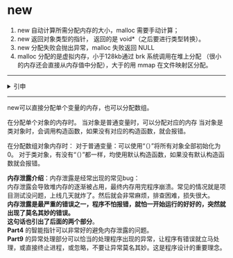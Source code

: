 # new
1. new 自动计算所需分配内存的大小，malloc 需要手动计算；
2. new 返回对象类型的指针， 返回的是 void*（之后要进行类型转换）。
3. new 分配失败会抛出异常，malloc 失败返回 NULL
4. malloc 分配的是虚拟内存，小于128kb通过 brk 系统调用在堆上分配 （很小的内存还会直接从内存值中分配），大于的用 mmap 在文件映射区分配。
---
<details>
  <summary>引申</summary>
  1. malloc 分配的数据不会马上拥有物理内存，因为最开始不会被初始化，未被初始化的全局变量和静态变量会被存储在未初始化数据段（bss段）中，当程序中的变量被初始化后，它们所占用的虚拟内存空间可以通过缺页中断机制映射到物理内存中。<br> 
  2. new在一个通常被称为 free store 的自由存储区(堆区)分配；<br>
  3. 当使用 new 关键字在C++中分配内存时，操作系统会在虚拟内存中为这块内存分配相应的地址空间，但并不保证会立即分配物理内存。实际的物理内存分配可能会延迟到程序首次访问这块内存时才进行（懒加载），这种延迟分配的方式称为虚拟内存的延迟分配策略。这种延迟分配的策略可以提高内存的利用效率，避免不必要的物理内存分配。<br>
  4. delete 需要对象类型的指针， free 是 void* 类型的指针；<br>
  5. （*）free 如何知道该释放多大的空间？malloc分配空间是会多分配16个字节，返回的是16个字节之后的内存的首地址，free 的时候会左偏移16个字节，这些字节存储的是这个内存块的描述信息，其中包含了长度信息。<br>
  6. free 释放内存后，如果是通过brk分配的或者从内存值中分配的，那么释放的内存只是回到了内存值里，等待重新写入。<br>
  7. 通过 mmap 分配的内存释放后会立刻被释放。
</details>

---

new可以直接分配单个变量的内存，也可以分配数组。

在分配单个对象的内存时。
当对象是普通变量时，可以分配对应的内存
当对象是类对象时，会调用构造函数，如果没有对应的构造函数，就会报错。

在分配数组对象内存时：
对于普通变量：可以使用“（）”将所有对象全部初始化为0。
对于类对象，有没有“（）”都一样，均使用默认构造函数，如果没有默认构造函数就会报错。

**内存泄露介绍**：内存泄露是经常出现的常见bug：  
内存泄露会导致堆内存的逐渐被占用，最终内存用完程序崩溃。常见的情况就是项目测试没问题，上线几天就炸了。然后就会非常麻烦，排查困难，损失很大。  
**内存泄露是最严重的错误之一，程序不怕报错，就怕一开始运行的好好的，突然就出现了莫名其妙的错误。  
这句话也引出了后面的两个部分**。  
**Part4** 的智能指针可以非常好的避免内存泄露的问题。  
**Part9** 的异常处理部分可以恰当的处理程序出现的异常，让程序有错误就立马处理，或直接终止进程，或忽略，不要让异常莫名其妙。这是程序设计的重要理念。  
